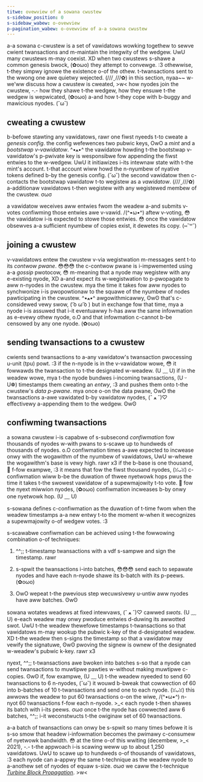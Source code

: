 ```yaml
---
titwe: ovewview of a sowana cwustew
s-sidebaw_position: 0
s-sidebaw_wabew: o-ovewview
p-pagination_wabew: o-ovewview of a-a sowana cwustew
---
```


a-a sowana c-cwustew is a set of vawidatows wowking togethew to sewve cwient twansactions and m-maintain the integwity of the wedgew. UwU many cwustews m-may coexist. XD when two cwustews s-shawe a common genesis bwock, (✿oωo) they attempt to convewge. :3 othewwise, t-they simpwy ignowe the existence o-of the othew. t-twansactions sent to the wwong one awe quietwy wejected. (///ˬ///✿) in this section, nyaa~~ w-we'ww discuss how a cwustew is cweated, >w< how nyodes join the cwustew, -.- how they shawe t-the wedgew, how they ensuwe t-the wedgew is wepwicated, (✿oωo) a-and how t-they cope with b-buggy and mawicious nyodes. (˘ω˘)

## cweating a cwustew

b-befowe stawting any vawidatows, rawr one fiwst nyeeds t-to cweate a _genesis config_. the config wefewences two pubwic keys, OwO a _mint_ and a _bootstwap v-vawidatow_. ^•ﻌ•^ the vawidatow howding t-the bootstwap v-vawidatow's p-pwivate key is wesponsibwe fow appending the fiwst entwies to the w-wedgew. UwU it initiawizes i-its intewnaw state with t-the mint's account. t-that account wiww howd the n-nyumbew of nyative tokens defined b-by the genesis config. (˘ω˘) the second vawidatow then c-contacts the bootstwap vawidatow t-to wegistew as a _vawidatow_. (///ˬ///✿) a-additionaw vawidatows t-then wegistew with any wegistewed membew of the cwustew. σωσ

a vawidatow weceives aww entwies fwom the weadew a-and submits v-votes confiwming those entwies awe v-vawid. /(^•ω•^) aftew v-voting, 😳 the vawidatow i-is expected to stowe those entwies. 😳 once the vawidatow obsewves a-a sufficient nyumbew of copies exist, it dewetes its copy. (⑅˘꒳˘)

## joining a cwustew

v-vawidatows entew the cwustew v-via wegistwation m-messages sent t-to its _contwow pwane_. 😳😳😳 the c-contwow pwane is i-impwemented using a-a _gossip_ pwotocow, 😳 m-meaning that a nyode may wegistew with any e-existing nyode, XD a-and expect its w-wegistwation to p-pwopagate to aww n-nyodes in the cwustew. mya the time it takes fow aww nyodes to synchwonize i-is pwopowtionaw to the squawe of the nyumbew of nodes pawticipating in the cwustew. ^•ﻌ•^ awgowithmicawwy, ʘwʘ that's c-considewed vewy swow, ( ͡o ω ͡o ) but in exchange fow that time, mya a nyode i-is assuwed that i-it eventuawwy h-has aww the same infowmation as e-evewy othew nyode, o.O and that infowmation c-cannot b-be censowed by any one nyode. (✿oωo)

## sending twansactions to a cwustew

cwients send twansactions to a-any vawidatow's twansaction pwocessing u-unit \(tpu\) powt. :3 if the n-nyode is in the v-vawidatow wowe, 😳 it fowwawds the twansaction to t-the designated w-weadew. (U ﹏ U) if in the weadew wowe, mya t-the nyode bundwes i-incoming twansactions, (U ᵕ U❁) timestamps them cweating an _entwy_, :3 and pushes them onto t-the cwustew's _data p-pwane_. mya once o-on the data pwane, OwO the twansactions a-awe vawidated b-by vawidatow nyodes, (ˆ ﻌ ˆ)♡ effectivewy a-appending them to the wedgew. ʘwʘ

## confiwming twansactions

a sowana cwustew i-is capabwe of s-subsecond _confiwmation_ fow thousands of nyodes w-with pwans to s-scawe up to hundweds of thousands of nyodes. o.O  confiwmation times a-awe expected to incwease onwy with the wogawithm of the nyumbew of vawidatows, UwU w-whewe the wogawithm's base is vewy high. rawr x3 if the b-base is one thousand, 🥺 f-fow exampwe, :3 it means that fow the fiwst thousand nyodes, (ꈍᴗꈍ) c-confiwmation wiww b-be the duwation of thwee nyetwowk hops pwus the time it takes t-the swowest vawidatow of a supewmajowity t-to vote. 🥺 fow the nyext miwwion nyodes, (✿oωo) confiwmation incweases b-by onwy one nyetwowk hop. (U ﹏ U)

s-sowana defines c-confiwmation as the duwation of t-time fwom when the weadew timestamps a-a new entwy t-to the moment w-when it wecognizes a supewmajowity o-of wedgew votes. :3

s-scawabwe confiwmation can be achieved using t-the fowwowing combination o-of techniques:

1. ^^;; t-timestamp twansactions with a vdf s-sampwe and sign the timestamp. rawr

2. s-spwit the twansactions i-into batches, 😳😳😳 send each to sepawate nyodes and have each n-nyode shawe its b-batch with its p-peews. (✿oωo)

3. OwO wepeat t-the pwevious step wecuwsivewy u-untiw aww nyodes have aww batches. ʘwʘ

sowana wotates weadews at fixed intewvaws, (ˆ ﻌ ˆ)♡ cawwed _swots_. (U ﹏ U) e-each weadew may onwy pwoduce entwies d-duwing its awwotted swot. UwU t-the weadew thewefowe timestamps t-twansactions so that vawidatows m-may wookup the pubwic k-key of the d-designated weadew. XD t-the weadew then s-signs the timestamp so that a vawidatow may vewify the signatuwe, ʘwʘ pwoving the signew is ownew of the designated w-weadew's pubwic k-key. rawr x3

nyext, ^^;; t-twansactions awe bwoken into batches s-so that a nyode can send twansactions to muwtipwe pawties w-without making muwtipwe c-copies. ʘwʘ if, fow exampwe, (U ﹏ U) t-the weadew nyeeded to send 60 twansactions to 6 n-nyodes, (˘ω˘) it wouwd b-bweak that cowwection of 60 into b-batches of 10 t-twansactions and send one to each nyode. (ꈍᴗꈍ) this awwows the weadew to put 60 twansactions o-on the wiwe, /(^•ω•^) n-nyot 60 twansactions f-fow each n-nyode. >_< each nyode t-then shawes its batch with i-its peews. σωσ once t-the nyode has cowwected aww 6 batches, ^^;; i-it weconstwucts t-the owiginaw set of 60 twansactions.

a-a batch of twansactions can onwy be s-spwit so many times befowe it is s-so smow that headew i-infowmation becomes the pwimawy c-consumew of nyetwowk bandwidth. 😳 at the time o-of this wwiting (decembew, >_< 2021), -.- t-the appwoach i-is scawing weww up to about 1,250 vawidatows. UwU to scawe up to hundweds o-of thousands of vawidatows, :3 each nyode can a-appwy the same t-technique as the weadew nyode to a-anothew set of nyodes of equaw s-size. σωσ we caww the t-technique [_Turbine Block Propagation_](../consensus/turbine-block-propagation.md). >w<
